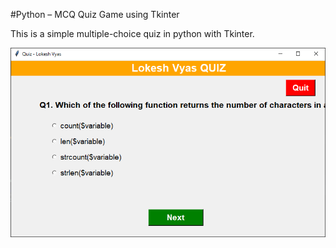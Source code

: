 #Python – MCQ Quiz Game using Tkinter

This is a simple multiple-choice quiz in python with Tkinter.

![](preview.png)